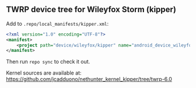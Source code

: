 ## TWRP device tree for Wileyfox Storm (kipper)

Add to `.repo/local_manifests/kipper.xml`:

```xml
<?xml version="1.0" encoding="UTF-8"?>
<manifest>
	<project path="device/wileyfox/kipper" name="android_device_wileyfox_kipper" remote="TeamWin" revision="android-6.0" />
</manifest>
```

Then run `repo sync` to check it out.

Kernel sources are available at: https://github.com/jcadduono/nethunter_kernel_kipper/tree/twrp-6.0

